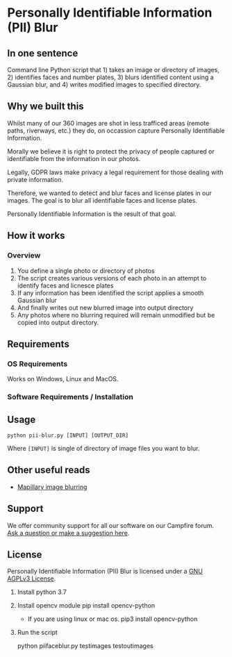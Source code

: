 # Personally Identifiable Information (PII) Blur

## In one sentence

Command line Python script that 1) takes an image or directory of images, 2) identifies faces and number plates, 3) blurs identified content using a Gaussian blur, and 4) writes modified images to specified directory.

## Why we built this

Whilst many of our 360 images are shot in less trafficed areas (remote paths, riverways, etc.) they do, on occassion capture Personally Identifiable Information.

Morally we believe it is right to protect the privacy of people captured or identifiable from the information in our photos.

Legally, GDPR laws make privacy a legal requirement for those dealing with private information.

Therefore, we wanted to detect and blur faces and license plates in our images. The goal is to blur all identifiable faces and license plates.

Personally Identifiable Information is the result of that goal.

## How it works

### Overview

1. You define a single photo or directory of photos
2. The script creates various versions of each photo in an attempt to identify faces and licnesce plates
3. If any information has been identified the script applies a smooth Gaussian blur
4. And finally writes out new blurred image into output directory
5. Any photos where no blurring required will remain unmodified but be copied into output directory.

## Requirements

### OS Requirements

Works on Windows, Linux and MacOS.

### Software Requirements / Installation


## Usage

```
python pii-blur.py [INPUT] [OUTPUT_DIR]
```

Where `[INPUT]` is single of directory of image files you want to blur. 


## Other useful reads

* [Mapillary image blurring](https://blog.mapillary.com/update/2018/04/19/accurate-privacy-blurring-at-scale.html)

## Support 

We offer community support for all our software on our Campfire forum. [Ask a question or make a suggestion here](https://campfire.trekview.org/c/support/8).

## License

Personally Identifiable Information (PII) Blur is licensed under a [GNU AGPLv3 License](/LICENSE.txt).





1. Install python 3.7

2. Install opencv module
    pip install opencv-python

    * If you are using linux or mac os.
    pip3 install opencv-python
3. Run the script

    python piifaceblur.py testimages testoutimages
